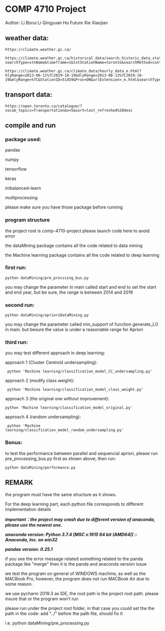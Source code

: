 # COMP 4710 Project
Author:
    Li Borui
    Li Qingyuan
    Hu Future
    Xie Xiaojian
    
## weather data:
    https://climate.weather.gc.ca/
    
    https://climate.weather.gc.ca/historical_data/search_historic_data_stations_e.html?searchType=stnName&timeframe=1&txtStationName=toronto&searchMethod=contains&optLimit=yearRange&StartYear=1840&EndYear=2019&Year=2019&Month=10&Day=19&selRowPerPage=25&txtCentralLatMin=0&txtCentralLatSec=0&txtCentralLongMin=0&txtCentralLongSec=0&startRow=51

    https://climate.weather.gc.ca/climate_data/hourly_data_e.html?hlyRange=2013-06-11%7C2019-10-19&dlyRange=2013-06-13%7C2019-10-19&mlyRange=%7C&StationID=51459&Prov=ON&urlExtension=_e.html&searchType=stnName&optLimit=yearRange&StartYear=1840&EndYear=2019&selRowPerPage=25&Line=51&searchMethod=contains&Month=10&Day=19&txtStationName=toronto&timeframe=1&Year=2019

## transport data:
    https://open.toronto.ca/catalogue/?vocab_topics=Transportation&n=5&sort=last_refreshed%20desc
    
## compile and run

### package used:
 pandas
 
 numpy
 
 tensorflow
 
 keras
 
 imbalanced-learn 
 
 multiprocessing

please make sure you have those package before running 

### program structure
the project root is comp-4710-project please launch code here to avoid error

the dataMining package contains all the code related to data mining

the Machine learning package contains all the code related to deep learning 


### first run:
    python dataMining/pre_procssing_bus.py
you may change the parameter in main called start and end to set the start and end year, but be sure, the range is between 2014 and 2019
### second run:
    python dataMining/aprioriDataMining.py
you may change the parameter called min_support of function generate_L() in main. but besure the value is under a reasonable range for Apriori 
### third run:
you may test different approach in deep learning:

approach 1 (Cluster Centroid undersampling):

     python 'Machine learning/classification_model_CC_undersampling.py'
    
approach 2 (modify class weight):
    
     python 'Machine learning/classification_model_class_weight.py'
    
approach 3 (the original one without improvement):
    
    python 'Machine learning/classification_model_original.py'   
     
approach 4 (random undersampling):
    
     python 'Machine learning/classification_model_random_undersampling.py'
    
### Bonus:
to test the performance between parallel and sequencial apriori, please run pre_processing_bus.py first as shown above,
then run:

    python dataMining/performance.py
    

## REMARK
the program must have the same structure as it shows. 

For the deep learning part, each python file corresponds to different implementation details
    

***important：the project may crash due to different version of anaconda, please use the newest one.***

***anaconda version: Python 3.7.4  [MSC v.1915 64 bit (AMD64)] :: Anaconda, Inc. on win32***

***pandas version: 0.25.1***


if you see the error message related something related to the panda package like "merge" then it is the panda and anaconda version issue

we test the program on general of WINDOWS machine, as well as the MACBook Pro, however, the program does not run MACBook Air due to some reason.



we use pycharm 2019.3 as IDE, the root path is the project root path. please insure that or the program won't run

please run under the project root folder, in that case you could set the the path in the code: add "../" before the path file, should fix it 

i.e. python dataMining/pre_processing.py
  
       